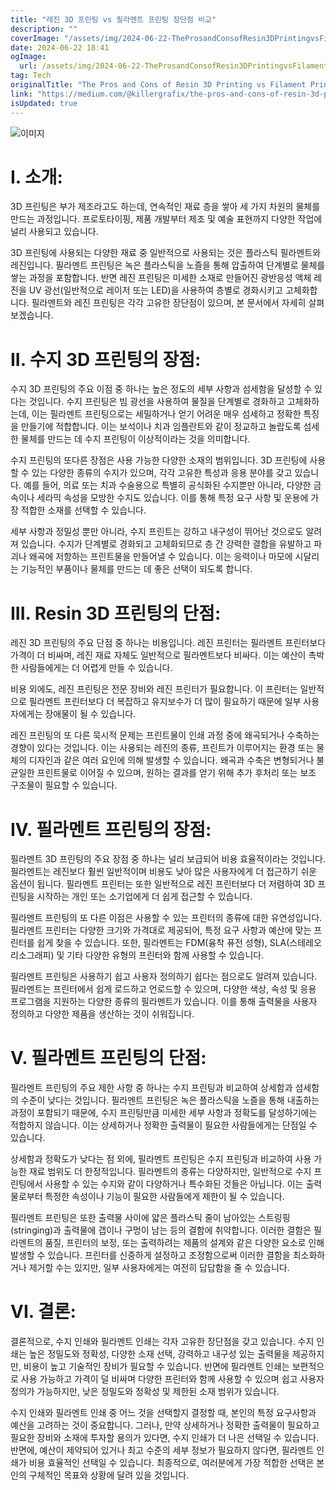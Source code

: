```yaml
---
title: "레진 3D 프린팅 vs 필라멘트 프린팅 장단점 비교"
description: ""
coverImage: "/assets/img/2024-06-22-TheProsandConsofResin3DPrintingvsFilamentPrinting_0.png"
date: 2024-06-22 18:41
ogImage:
  url: /assets/img/2024-06-22-TheProsandConsofResin3DPrintingvsFilamentPrinting_0.png
tag: Tech
originalTitle: "The Pros and Cons of Resin 3D Printing vs Filament Printing"
link: "https://medium.com/@killergrafix/the-pros-and-cons-of-resin-3d-printing-vs-filament-printing-314cea6ef89d"
isUpdated: true
---
```


![이미지](/assets/img/2024-06-22-TheProsandConsofResin3DPrintingvsFilamentPrinting_0.png)

# I. 소개:

3D 프린팅은 부가 제조라고도 하는데, 연속적인 재료 층을 쌓아 세 가지 차원의 물체를 만드는 과정입니다. 프로토타이핑, 제품 개발부터 제조 및 예술 표현까지 다양한 작업에 널리 사용되고 있습니다.

3D 프린팅에 사용되는 다양한 재료 중 일반적으로 사용되는 것은 플라스틱 필라멘트와 레진입니다. 필라멘트 프린팅은 녹은 플라스틱을 노즐을 통해 압출하여 단계별로 물체를 쌓는 과정을 포함합니다. 반면 레진 프린팅은 미세한 소재로 만들어진 광반응성 액체 레진을 UV 광선(일반적으로 레이저 또는 LED)을 사용하여 층별로 경화시키고 고체화합니다. 필라멘트와 레진 프린팅은 각각 고유한 장단점이 있으며, 본 문서에서 자세히 살펴보겠습니다.

<div class="content-ad"></div>

# II. 수지 3D 프린팅의 장점:

수지 3D 프린팅의 주요 이점 중 하나는 높은 정도의 세부 사항과 섬세함을 달성할 수 있다는 것입니다. 수지 프린팅은 빔 광선을 사용하여 물질을 단계별로 경화하고 고체화하는데, 이는 필라멘트 프린팅으로는 세밀하거나 얻기 어려운 매우 섬세하고 정확한 특징을 만들기에 적합합니다. 이는 보석이나 치과 임플란트와 같이 정교하고 놀랍도록 섬세한 물체를 만드는 데 수지 프린팅이 이상적이라는 것을 의미합니다.

수지 프린팅의 또다른 장점은 사용 가능한 다양한 소재의 범위입니다. 3D 프린팅에 사용할 수 있는 다양한 종류의 수지가 있으며, 각각 고유한 특성과 응용 분야를 갖고 있습니다. 예를 들어, 의료 또는 치과 수술용으로 특별히 공식화된 수지뿐만 아니라, 다양한 금속이나 세라믹 속성을 모방한 수지도 있습니다. 이를 통해 특정 요구 사항 및 운용에 가장 적합한 소재를 선택할 수 있습니다.

세부 사항과 정밀성 뿐만 아니라, 수지 프린트는 강하고 내구성이 뛰어난 것으로도 알려져 있습니다. 수지가 단계별로 경화되고 고체화되므로 층 간 강력한 결합을 유발하고 파괴나 왜곡에 저항하는 프린트물을 만들어낼 수 있습니다. 이는 응력이나 마모에 시달리는 기능적인 부품이나 물체를 만드는 데 좋은 선택이 되도록 합니다.

<div class="content-ad"></div>

# III. Resin 3D 프린팅의 단점:

레진 3D 프린팅의 주요 단점 중 하나는 비용입니다. 레진 프린터는 필라멘트 프린터보다 가격이 더 비싸며, 레진 재료 자체도 일반적으로 필라멘트보다 비싸다. 이는 예산이 촉박한 사람들에게는 더 어렵게 만들 수 있습니다.

비용 외에도, 레진 프린팅은 전문 장비와 레진 프린터가 필요합니다. 이 프린터는 일반적으로 필라멘트 프린터보다 더 복잡하고 유지보수가 더 많이 필요하기 때문에 일부 사용자에게는 장애물이 될 수 있습니다.

레진 프린팅의 또 다른 묵시적 문제는 프린트물이 인쇄 과정 중에 왜곡되거나 수축하는 경향이 있다는 것입니다. 이는 사용되는 레진의 종류, 프린트가 이루어지는 환경 또는 물체의 디자인과 같은 여러 요인에 의해 발생할 수 있습니다. 왜곡과 수축은 변형되거나 불균일한 프린트물로 이어질 수 있으며, 원하는 결과를 얻기 위해 추가 후처리 또는 보조 구조물이 필요할 수 있습니다.

<div class="content-ad"></div>

# IV. 필라멘트 프린팅의 장점:

필라멘트 3D 프린팅의 주요 장점 중 하나는 널리 보급되어 비용 효율적이라는 것입니다. 필라멘트는 레진보다 훨씬 일반적이며 비용도 낮아 많은 사용자에게 더 접근하기 쉬운 옵션이 됩니다. 필라멘트 프린터는 또한 일반적으로 레진 프린터보다 더 저렴하여 3D 프린팅을 시작하는 개인 또는 소기업에게 더 쉽게 접근할 수 있습니다.

필라멘트 프린팅의 또 다른 이점은 사용할 수 있는 프린터의 종류에 대한 유연성입니다. 필라멘트 프린터는 다양한 크기와 가격대로 제공되어, 특정 요구 사항과 예산에 맞는 프린터를 쉽게 찾을 수 있습니다. 또한, 필라멘트는 FDM(융착 퓨전 성형), SLA(스테레오리소그래피) 및 기타 다양한 유형의 프린터와 함께 사용할 수 있습니다.

필라멘트 프린팅은 사용하기 쉽고 사용자 정의하기 쉽다는 점으로도 알려져 있습니다. 필라멘트는 프린터에서 쉽게 로드하고 언로드할 수 있으며, 다양한 색상, 속성 및 응용 프로그램을 지원하는 다양한 종류의 필라멘트가 있습니다. 이를 통해 출력물을 사용자 정의하고 다양한 제품을 생산하는 것이 쉬워집니다.

<div class="content-ad"></div>

# V. 필라멘트 프린팅의 단점:

필라멘트 프린팅의 주요 제한 사항 중 하나는 수지 프린팅과 비교하여 상세함과 섬세함의 수준이 낮다는 것입니다. 필라멘트 프린팅은 녹은 플라스틱을 노즐을 통해 내출하는 과정이 포함되기 때문에, 수지 프린팅만큼 미세한 세부 사항과 정확도를 달성하기에는 적합하지 않습니다. 이는 상세하거나 정확한 출력물이 필요한 사람들에게는 단점일 수 있습니다.

상세함과 정확도가 낮다는 점 외에, 필라멘트 프린팅은 수지 프린팅과 비교하여 사용 가능한 재료 범위도 더 한정적입니다. 필라멘트의 종류는 다양하지만, 일반적으로 수지 프린팅에서 사용할 수 있는 수지와 같이 다양하거나 특수화된 것들은 아닙니다. 이는 출력물로부터 특정한 속성이나 기능이 필요한 사람들에게 제한이 될 수 있습니다.

필라멘트 프린팅은 또한 출력물 사이에 얇은 플라스틱 줄이 남아있는 스트링핑(stringing)과 출력물에 갭이나 구멍이 남는 등의 결함에 취약합니다. 이러한 결함은 필라멘트의 품질, 프린터의 보정, 또는 출력하려는 제품의 설계와 같은 다양한 요소로 인해 발생할 수 있습니다. 프린터를 신중하게 설정하고 조정함으로써 이러한 결함을 최소화하거나 제거할 수는 있지만, 일부 사용자에게는 여전히 답답함을 줄 수 있습니다.

<div class="content-ad"></div>

# VI. 결론:

결론적으로, 수지 인쇄와 필라멘트 인쇄는 각자 고유한 장단점을 갖고 있습니다. 수지 인쇄는 높은 정밀도와 정확성, 다양한 소재 선택, 강력하고 내구성 있는 출력물을 제공하지만, 비용이 높고 기술적인 장비가 필요할 수 있습니다. 반면에 필라멘트 인쇄는 보편적으로 사용 가능하고 가격이 덜 비싸며 다양한 프린터와 함께 사용할 수 있으며 쉽고 사용자 정의가 가능하지만, 낮은 정밀도와 정확성 및 제한된 소재 범위가 있습니다.

수지 인쇄와 필라멘트 인쇄 중 어느 것을 선택할지 결정할 때, 본인의 특정 요구사항과 예산을 고려하는 것이 중요합니다. 그러나, 만약 상세하거나 정확한 출력물이 필요하고 필요한 장비와 소재에 투자할 용의가 있다면, 수지 인쇄가 더 나은 선택일 수 있습니다. 반면에, 예산이 제약되어 있거나 최고 수준의 세부 정보가 필요하지 않다면, 필라멘트 인쇄가 비용 효율적인 선택일 수 있습니다. 최종적으로, 여러분에게 가장 적합한 선택은 본인의 구체적인 목표와 상황에 달려 있을 것입니다.

